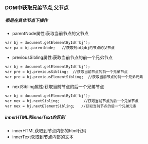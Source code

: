 ### DOM中获取兄弟节点,父节点
##### 都是在具体节点下操作
- parentNode属性:获取当前节点的父节点
```
var bj = document.getElementById('bj');
var pa = bj.parentNode;   //获取到id为bj的节点的父节点
```
- previousSibling属性:获取当前节点的前一个兄弟节点
```
var bj = document.getElementById('bj');
var pre = bj.previousSibling;  //获取当前节点的前一个兄弟节点
var pre = bj.previousElementSibling;  //获取当前节点的前一个兄弟元素
```
- nextSibling属性:获取当前节点的后一个兄弟节点
```
var bj = document.getElementById('bj');
var nex = bj.nextSibling;           //获取当前节点的后一个兄弟节点
var nex = bj.nextElementSibling;   //获取当前节点的后一个兄弟元素

```
##### innerHTML和innerText的区别
- innerHTML获取到节点内部的html代码
- innerText获取到节点内部的文本